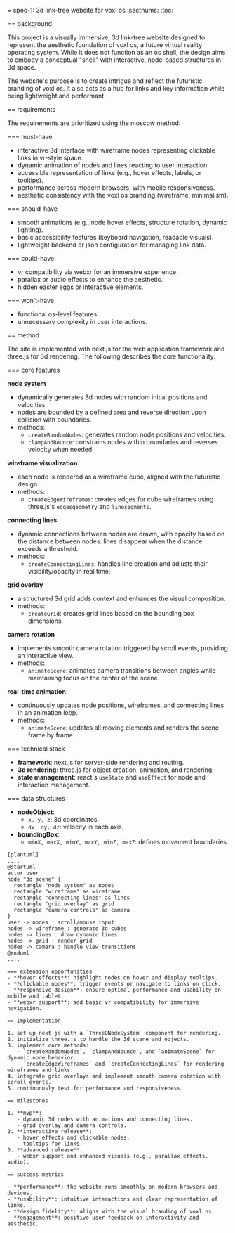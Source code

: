 = spec-1: 3d link-tree website for voxl os
:sectnums:
:toc:

== background

This project is a visually immersive, 3d link-tree website designed to represent the aesthetic foundation of voxl os, a future virtual reality operating system. While it does not function as an os shell, the design aims to embody a conceptual "shell" with interactive, node-based structures in 3d space.

The website's purpose is to create intrigue and reflect the futuristic branding of voxl os. It also acts as a hub for links and key information while being lightweight and performant.

== requirements

The requirements are prioritized using the moscow method:

=== must-have
- interactive 3d interface with wireframe nodes representing clickable links in vr-style space.
- dynamic animation of nodes and lines reacting to user interaction.
- accessible representation of links (e.g., hover effects, labels, or tooltips).
- performance across modern browsers, with mobile responsiveness.
- aesthetic consistency with the voxl os branding (wireframe, minimalism).

=== should-have
- smooth animations (e.g., node hover effects, structure rotation, dynamic lighting).
- basic accessibility features (keyboard navigation, readable visuals).
- lightweight backend or json configuration for managing link data.

=== could-have
- vr compatibility via webxr for an immersive experience.
- parallax or audio effects to enhance the aesthetic.
- hidden easter eggs or interactive elements.

=== won't-have
- functional os-level features.
- unnecessary complexity in user interactions.

== method

The site is implemented with next.js for the web application framework and three.js for 3d rendering. The following describes the core functionality:

=== core features

**node system**
- dynamically generates 3d nodes with random initial positions and velocities.
- nodes are bounded by a defined area and reverse direction upon collision with boundaries.
- methods:
  - `createRandomNodes`: generates random node positions and velocities.
  - `clampAndBounce`: constrains nodes within boundaries and reverses velocity when needed.

**wireframe visualization**
- each node is rendered as a wireframe cube, aligned with the futuristic design.
- methods:
  - `createEdgeWireframes`: creates edges for cube wireframes using three.js's `edgesgeometry` and `linesegments`.

**connecting lines**
- dynamic connections between nodes are drawn, with opacity based on the distance between nodes. lines disappear when the distance exceeds a threshold.
- methods:
  - `createConnectingLines`: handles line creation and adjusts their visibility/opacity in real time.

**grid overlay**
- a structured 3d grid adds context and enhances the visual composition.
- methods:
  - `createGrid`: creates grid lines based on the bounding box dimensions.

**camera rotation**
- implements smooth camera rotation triggered by scroll events, providing an interactive view.
- methods:
  - `animateScene`: animates camera transitions between angles while maintaining focus on the center of the scene.

**real-time animation**
- continuously updates node positions, wireframes, and connecting lines in an animation loop.
- methods:
  - `animateScene`: updates all moving elements and renders the scene frame by frame.

=== technical stack
- **framework**: next.js for server-side rendering and routing.
- **3d rendering**: three.js for object creation, animation, and rendering.
- **state management**: react's `useState` and `useEffect` for node and interaction management.

=== data structures
- **nodeObject**:
  - `x, y, z`: 3d coordinates.
  - `dx, dy, dz`: velocity in each axis.
- **boundingBox**:
  - `minX, maxX, minY, maxY, minZ, maxZ`: defines movement boundaries.

```asciidoc
[plantuml]
....
@startuml
actor user
node "3d scene" {
  rectangle "node system" as nodes
  rectangle "wireframe" as wireframe
  rectangle "connecting lines" as lines
  rectangle "grid overlay" as grid
  rectangle "camera controls" as camera
}
user -> nodes : scroll/mouse input
nodes -> wireframe : generate 3d cubes
nodes -> lines : draw dynamic lines
nodes -> grid : render grid
nodes -> camera : handle view transitions
@enduml
....

=== extension opportunities
- **hover effects**: highlight nodes on hover and display tooltips.
- **clickable nodes**: trigger events or navigate to links on click.
- **responsive design**: ensure optimal performance and usability on mobile and tablet.
- **webxr support**: add basic vr compatibility for immersive navigation.

== implementation

1. set up next.js with a `ThreeDNodeSystem` component for rendering.
2. initialize three.js to handle the 3d scene and objects.
3. implement core methods:
   - `createRandomNodes`, `clampAndBounce`, and `animateScene` for dynamic node behavior.
   - `createEdgeWireframes` and `createConnectingLines` for rendering wireframes and links.
4. integrate grid overlays and implement smooth camera rotation with scroll events.
5. continuously test for performance and responsiveness.

== milestones

1. **mvp**:
   - dynamic 3d nodes with animations and connecting lines.
   - grid overlay and camera controls.
2. **interactive release**:
   - hover effects and clickable nodes.
   - tooltips for links.
3. **advanced release**:
   - webxr support and enhanced visuals (e.g., parallax effects, audio).

== success metrics

- **performance**: the website runs smoothly on modern browsers and devices.
- **usability**: intuitive interactions and clear representation of links.
- **design fidelity**: aligns with the visual branding of voxl os.
- **engagement**: positive user feedback on interactivity and aesthetic.